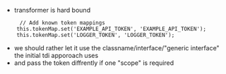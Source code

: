 - transformer is hard bound

```tỳpescript
     // Add known token mappings
    this.tokenMap.set('EXAMPLE_API_TOKEN', 'EXAMPLE_API_TOKEN');
    this.tokenMap.set('LOGGER_TOKEN', 'LOGGER_TOKEN');
```

- we should rather let it use the classname/interface/"generic interface" the initial tdi apporoach uses
- and pass the token diffrently if one "scope" is required

